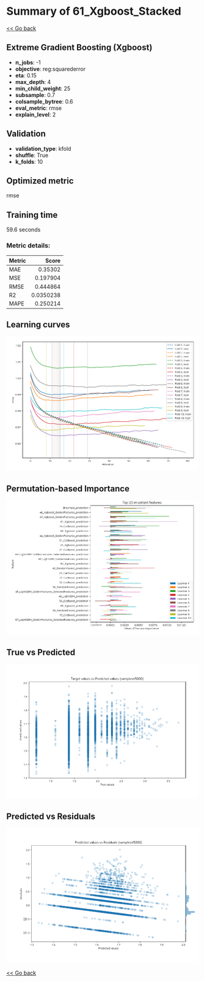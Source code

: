 # Summary of 61_Xgboost_Stacked

[<< Go back](../README.md)


## Extreme Gradient Boosting (Xgboost)
- **n_jobs**: -1
- **objective**: reg:squarederror
- **eta**: 0.15
- **max_depth**: 4
- **min_child_weight**: 25
- **subsample**: 0.7
- **colsample_bytree**: 0.6
- **eval_metric**: rmse
- **explain_level**: 2

## Validation
 - **validation_type**: kfold
 - **shuffle**: True
 - **k_folds**: 10

## Optimized metric
rmse

## Training time

59.6 seconds

### Metric details:
| Metric   |     Score |
|:---------|----------:|
| MAE      | 0.35302   |
| MSE      | 0.197904  |
| RMSE     | 0.444864  |
| R2       | 0.0350238 |
| MAPE     | 0.250214  |



## Learning curves
![Learning curves](learning_curves.png)

## Permutation-based Importance
![Permutation-based Importance](permutation_importance.png)
## True vs Predicted

![True vs Predicted](true_vs_predicted.png)


## Predicted vs Residuals

![Predicted vs Residuals](predicted_vs_residuals.png)



[<< Go back](../README.md)
